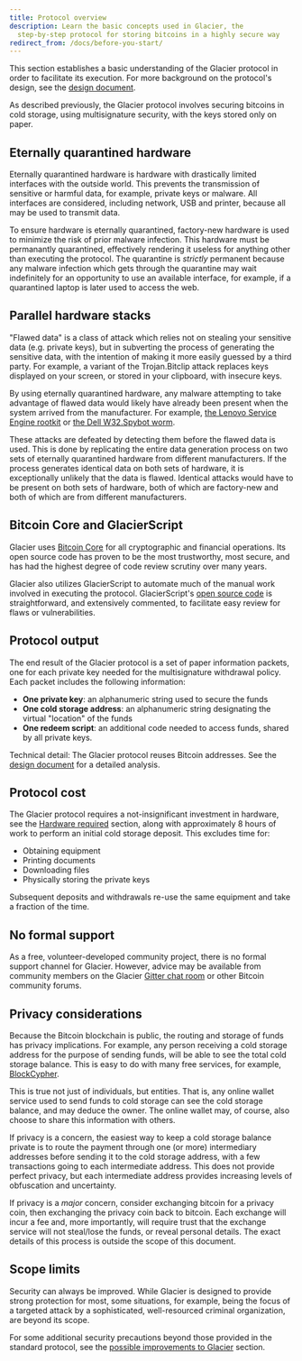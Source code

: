 ```yaml
---
title: Protocol overview
description: Learn the basic concepts used in Glacier, the
  step-by-step protocol for storing bitcoins in a highly secure way
redirect_from: /docs/before-you-start/
---
```


This section
establishes a basic understanding of the Glacier protocol in order to
facilitate its execution. For more background on the protocol's design, see
the [design document](/docs/design-doc/overview).

As described previously, the Glacier
protocol involves securing bitcoins in cold storage, using multisignature
security, with the keys stored only on paper.

## Eternally quarantined hardware

Eternally quarantined hardware is hardware with drastically limited
interfaces with the outside world. This prevents the transmission of
sensitive or harmful data, for example, private keys or malware. All
interfaces are considered, including network, USB and printer, because
all may be used to transmit data.

To ensure hardware is eternally quarantined, factory-new hardware is used to
minimize the risk of prior malware infection. This hardware must be
permanantly quarantined, effectively rendering it useless for anything other
than executing the protocol. The quarantine is *strictly* permanent because
any malware infection which gets through the quarantine may wait
indefinitely for an opportunity to use an available interface, for example,
if a quarantined laptop is later used to access the web. 

## Parallel hardware stacks

"Flawed data" is a class of attack which relies not on stealing
your sensitive data (e.g. private keys), but in subverting the process of
generating the sensitive data, with the intention of making it more easily
guessed by a third party. For example, a variant of the Trojan.Bitclip
attack replaces keys displayed on your screen, or stored in your clipboard,
with insecure keys.

By using eternally quarantined hardware, any malware attempting to take advantage
of flawed data would likely have already been present when the system arrived
from the manufacturer. For example, [the Lenovo Service Engine rootkit](https://thehackernews.com/2015/08/lenovo-rootkit-malware.html)
or [the Dell W32.Spybot worm](https://www.theregister.co.uk/2010/07/23/dell_malware_update/).

These attacks are defeated by detecting them before the flawed data is used.
This is done by replicating the entire data generation process on two
sets of eternally quarantined hardware from different manufacturers. If the
process generates identical data on both sets of hardware, it is exceptionally
unlikely that the data is flawed. Identical attacks would have to be present on
both sets of hardware, both of which are factory-new and both of which are from
different manufacturers.

## Bitcoin Core and GlacierScript

Glacier uses [Bitcoin Core](https://bitcoincore.org/) for all cryptographic and
financial operations. Its open source code has proven to be the most trustworthy,
most secure, and has had the highest degree of code review scrutiny over many years.

Glacier also utilizes GlacierScript to automate much of the manual work involved
in executing the protocol. GlacierScript's [open source code](https://github.com/GlacierProtocol/GlacierProtocol)
is straightforward, and extensively commented, to facilitate easy review for flaws
or vulnerabilities.

## Protocol output

The end result of the Glacier protocol is a set of paper information
packets, one for each private key needed for the multisignature withdrawal
policy. Each packet includes the following information:

* **One private key**: an alphanumeric string used to secure the funds
* **One cold storage address**: an alphanumeric string designating the virtual
"location" of the funds
* **One redeem script**: an additional code needed to access funds, shared
by all private keys.

Technical detail: The Glacier protocol reuses Bitcoin addresses. See the
[design document](/docs/design-doc/overview) for a detailed analysis.

## Protocol cost

The Glacier protocol requires a not-insignificant investment in hardware, see the
[Hardware required](/docs/before-you-start/hardware) section, along with
approximately 8 hours of work to perform an initial cold storage deposit. This
excludes time for:

* Obtaining equipment
* Printing documents
* Downloading files
* Physically storing the private keys

Subsequent deposits and withdrawals re-use the same equipment and take a
fraction of the time.

## No formal support

As a free, volunteer-developed community project, there is no formal support
channel for Glacier. However, advice may be available from community
members on the Glacier [Gitter chat room](https://gitter.im/glacierprotocol/Lobby)
or other Bitcoin community forums.

## Privacy considerations

Because the Bitcoin blockchain is public, the routing and storage of funds has
privacy implications. For example, any person receiving a cold storage
address for the purpose of sending funds, will be able to see the total cold
storage balance. This is easy to do with many free services, for example,
[BlockCypher](https://live.blockcypher.com).

This is true not just of individuals, but entities. That is, any online wallet
service used to send funds to cold storage can see the cold storage
balance, and may deduce the owner. The online wallet may, of course, also choose
to share this information with others.

If privacy is a concern, the easiest way to keep a cold storage balance private is
to route the payment through one (or more) intermediary addresses before sending
it to the cold storage address, with a few transactions going to each
intermediate address. This does not provide perfect privacy, but each
intermediate address provides increasing levels of obfuscation and
uncertainty.

If privacy is a *major* concern, consider exchanging bitcoin for a privacy coin,
then exchanging the privacy coin back to bitcoin. Each exchange will incur a fee
and, more importantly, will require trust that the exchange service will not
steal/lose the funds, or reveal personal details. The exact details of this process
is outside the scope of this document.

## Scope limits

Security can always be improved. While Glacier is designed to provide strong
protection for most, some situations, for example, being the focus of a targeted
attack by a sophisticated, well-resourced criminal organization, are beyond its scope.

For some additional security precautions beyond those provided in the standard
protocol, see the [possible improvements to Glacier](/docs/extend/improvements/)
section.